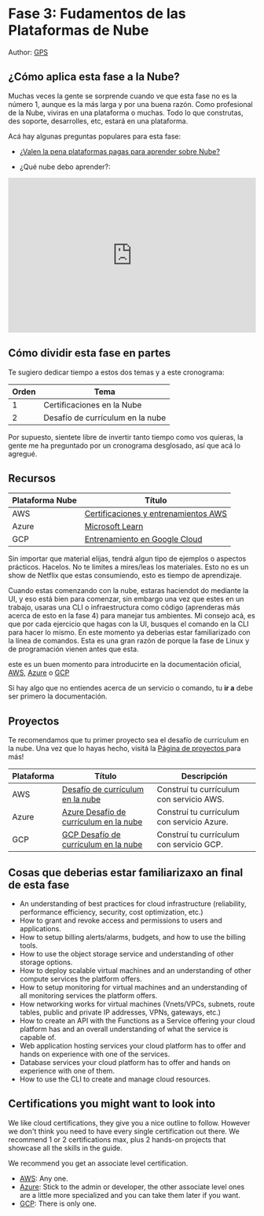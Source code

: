 # Fase 3: Fudamentos de las Plataformas de Nube

Author: [GPS](https://twitter.com/madebygps)

## ¿Cómo aplica esta fase a la Nube?

Muchas veces la gente se sorprende cuando ve que esta fase no es la número 1, aunque es la más larga y por una buena razón. Como profesional de la Nube, viviras en una plataforma o muchas. Todo lo que construtas, des soporte, desarrolles, etc, estará en una plataforma.

Acá hay algunas preguntas populares para esta fase:

- [¿Valen la pena plataformas pagas para aprender sobre Nube?](../resources/FAQ.md)

- ¿Qué nube debo aprender?:

<iframe width="100%" height="315" src="https://www.youtube.com/embed/W3_8O3doYlY" title="YouTube video player" frameborder="0" allow="accelerometer; autoplay; clipboard-write; encrypted-media; gyroscope; picture-in-picture; web-share" allowfullscreen></iframe>

## Cómo dividir esta fase en partes

Te sugiero dedicar tiempo a estos dos temas y a este cronograma:

| Orden | Tema                             |
| ----- | -------------------------------- |
| 1     | Certificaciones en la Nube       |
| 2     | Desafío de currículum en la nube |

Por supuesto, sientete libre de invertir tanto tiempo como vos quieras, la gente me ha preguntado por un cronograma desglosado, así que acá lo agregué.

## Recursos

| Plataforma Nube | Título                                                                     |
| :-------------- | -------------------------------------------------------------------------- |
| AWS             | [Certificaciones y entrenamientos AWS](https://aws.amazon.com/training/)   |
| Azure           | [Microsoft Learn](https://docs.microsoft.com/learn/certifications/browse/) |
| GCP             | [Entrenamiento en Google Cloud](https://cloud.google.com/certification)    |

Sin importar que material elijas, tendrá algun tipo de ejemplos o aspectos prácticos. Hacelos. No te limites a mires/leas los materiales. Esto no es un show de Netflix que estas consumiendo, esto es tiempo de aprendizaje.

Cuando estas comenzando con la nube, estaras haciendot do mediante la UI, y eso está bien para comenzar, sin embargo una vez que estes en un trabajo, usaras una CLI o infraestructura como código (aprenderas más acerca de esto en la fase 4) para manejar tus ambientes. Mi consejo acá, es que por cada ejercicio que hagas con la UI, busques el comando en la CLI para hacer lo mismo. En este momento ya deberias estar familiarizado con la línea de comandos. Esta es una gran razón de porque la fase de Linux y de programación vienen antes que esta.

este es un buen momento para introducirte en la documentación oficial, [AWS](https://docs.aws.amazon.com/index.html), [Azure](https://docs.microsoft.com/azure/?product=featured) o [GCP](https://cloud.google.com/docs)

Si hay algo que no entiendes acerca de un servicio o comando, tu **ir a** debe ser primero la documentación.

## Proyectos

Te recomendamos que tu primer proyecto sea el desafío de currículum en la nube. Una vez que lo hayas hecho, visitá la [Página de proyectos ](../projects/README.md) para más!

| Plataforma | Título                                                                                                                | Descripción                                |
| ---------- | --------------------------------------------------------------------------------------------------------------------- | ------------------------------------------ |
| AWS        | [Desafío de currículum en la nube](https://youtube.com/playlist?list=PLK_LRl1CH4L_ko1-Xm04ATPTduu6gaSM8)              | Construí tu currículum con servicio AWS.   |
| Azure      | [Azure Desafío de currículum en la nube](https://youtu.be/ieYrBWmkfno)                                                | Construí tu currículum con servicio Azure. |
| GCP        | [GCP Desafío de currículum en la nube](https://acloudguru.com/blog/engineering/cloudguruchallenge-your-resume-on-gcp) | Construí tu currículum con servicio GCP.   |

## Cosas que deberias estar familiarizaxo an final de esta fase

- An understanding of best practices for cloud infrastructure (reliability, performance efficiency, security, cost optimization, etc.)
- How to grant and revoke access and permissions to users and applications.
- How to setup billing alerts/alarms, budgets, and how to use the billing tools.
- How to use the object storage service and understanding of other storage options.
- How to deploy scalable virtual machines and an understanding of other compute services the platform offers.
- How to setup monitoring for virtual machines and an understanding of all monitoring services the platform offers.
- How networking works for virtual machines (Vnets/VPCs, subnets, route tables, public and private IP addresses, VPNs, gateways, etc.)
- How to create an API with the Functions as a Service offering your cloud platform has and an overall understanding of what the service is capable of.
- Web application hosting services your cloud platform has to offer and hands on experience with one of the services.
- Database services your cloud platform has to offer and hands on experience with one of them.
- How to use the CLI to create and manage cloud resources.

## Certifications you might want to look into

We like cloud certifications, they give you a nice outline to follow. However we don't think you need to have every single certification out there. We recommend 1 or 2 certifications max, plus 2 hands-on projects that showcase all the skills in the guide.

We recommend you get an associate level certification.

- [AWS](https://aws.amazon.com/certification/): Any one.
- [Azure](https://docs.microsoft.com/learn/certifications/browse/?resource_type=certification&products=azure&terms=associate): Stick to the admin or developer, the other associate level ones are a little more specialized and you can take them later if you want.
- [GCP](https://cloud.google.com/certification/cloud-engineer): There is only one.
